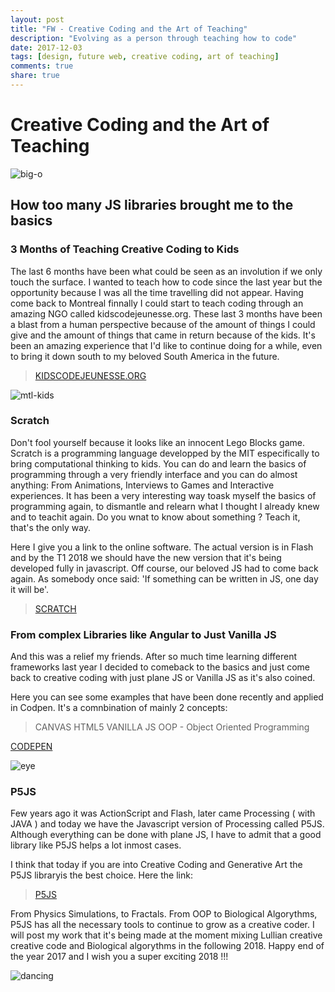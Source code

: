 ```yaml
---
layout: post
title: "FW - Creative Coding and the Art of Teaching"
description: "Evolving as a person through teaching how to code"
date: 2017-12-03
tags: [design, future web, creative coding, art of teaching]
comments: true
share: true
---
```


# Creative Coding and the Art of Teaching

![big-o](https://user-images.githubusercontent.com/17754060/33526970-aea8ca1a-d816-11e7-846a-47a54b8af1b6.png)

## How too many JS libraries brought me to the basics

### 3 Months of Teaching Creative Coding to Kids

The last 6 months have been what could be seen as an involution if we only touch the surface. I wanted to teach how to code since the last year but 
the opportunity because I was all the time travelling did not appear. Having come back to Montreal finnally I could start to teach coding through an
amazing NGO called kidscodejeunesse.org. These last 3 months have been a blast from a human perspective because of the amount of things I could give 
and the amount of things that came in return because of the kids. It's been an amazing experience that I'd like to continue doing for a while, even 
to bring it down south to my beloved South America in the future.

> [KIDSCODEJEUNESSE.ORG](http://www.kidscodejeunesse.org/)

![mtl-kids](https://user-images.githubusercontent.com/17754060/33527029-84d05d1a-d817-11e7-9af3-ee36b0b5f0ea.jpg)

### Scratch

Don't fool yourself because it looks like an innocent Lego Blocks game. Scratch is a programming language developped by the MIT especifically to bring 
computational thinking to kids. You can do and learn the basics of programming through a very friendly interface and you can do almost anything: From Animations,
Interviews to Games and Interactive experiences. It has been a very interesting way toask myself the basics of programming again, to dismantle and relearn
what I thought I already knew and to teachit again. Do you wnat to know about something ? Teach it, that's the only way.
  
Here I give you a link to the online software. The actual version is in Flash and by the T1 2018 we should have the new version that it's being developed 
fully in javascript. Off course, our beloved JS had to come back again. As somebody once said: 'If something can be written in JS, one day it will be'.

> [SCRATCH](https://scratch.mit.edu/)

### From complex Libraries like Angular to Just Vanilla JS

And this was a relief my friends. After so much time learning different frameworks last year I decided to comeback to the basics and just
come back to creative coding with just plane JS or Vanilla JS as it's also coined.

Here you can see some examples that have been done recently and applied in Codpen. It's a comnbination of mainly 2 concepts:
> CANVAS HTML5
> VANILLA JS
> OOP - Object Oriented Programming

[CODEPEN](https://codepen.io/elbernat/)

![eye](https://user-images.githubusercontent.com/17754060/33526972-aec39be2-d816-11e7-9426-eb6abcb78dc6.png)

### P5JS

Few years ago it was ActionScript and Flash, later came Processing ( with JAVA ) and today we have the Javascript version of
Processing called P5JS. Although everything can be done with plane JS, I have to admit that a good library like P5JS helps a lot inmost cases.

I think that today if you are into Creative Coding and Generative Art the P5JS libraryis the best choice. Here the link:


> [P5JS](https://p5js.org/)

From Physics Simulations, to Fractals. From OOP to Biological Algorythms, P5JS has all the necessary tools to continue to 
grow as a creative coder. I will post my work that it's being made at the moment mixing Lullian creative creative code and Biological 
algorythms in the following 2018. Happy end of the year 2017 and I wish you a super exciting 2018 !!!

![dancing](https://user-images.githubusercontent.com/17754060/33526971-aeb764a8-d816-11e7-85e1-6a5b4d0b0a13.png)


